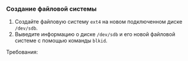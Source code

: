 
### Создание файловой системы

1. Создайте файловую систему `ext4` на новом подключенном диске `/dev/sdb`.
2. Выведите информацию о диске `/dev/sdb` и его новой файловой системе с помощью команды `blkid`.

Требования:
